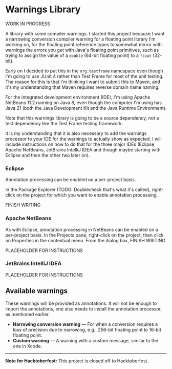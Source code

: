 # Warnings Library

WORK IN PROGRESS

A library with some compiler warnings. I started this project because I want a 
narrowing conversion compiler warning for a floating point library I'm working 
on, for the floating point reference types to somewhat mirror with warnings the 
errors you get with Java's floating point primitives, such as trying to assign 
the value of a `double` (64-bit floating point) to a `float` (32-bit).

Early on I decided to put this in the `org.testframe` namespace even though I'm 
going to use JUnit 4 rather than Test Frame for most of the unit testing. The 
reason for this is that I'm thinking I want to submit this to Maven, and it's my 
understanding that Maven requires reverse domain name naming.

For the integrated development environment (IDE), I'm using Apache NetBeans 11.2 
running on Java 8, even though the computer I'm using has Java 21 (both the Java 
Development Kit and the Java Runtime Environment).

Note that this warnings library is going to be a source dependency, not a test 
dependency like the Test Frame testing framework.

It is my understanding that it is also necessary to add the warnings processor 
to your IDE for the warnings to actually show as expected. I will include 
instructions on how to do that for the three major IDEs (Eclipse, Apache 
NetBeans, JetBrains IntelliJ IDEA and though maybe starting with Eclipse and 
then the other two later on).

### Eclipse

Annotation processing can be enabled on a per-project basis.

In the Package Explorer (TODO: Doublecheck that's what it's called), right-click 
on the project for which you want to enable annotation processing.

FINISH WRITING

### Apache NetBeans

As with Eclipse, annotation processing in NetBeans can be enabled on a 
per-project basis. In the Projects pane, right-click on the project, then click 
on Properties in the contextual menu. From the dialog box, FINISH WRITING

PLACEHOLDER FOR INSTRUCTIONS

### JetBrains IntelliJ IDEA

PLACEHOLDER FOR INSTRUCTIONS

## Available warnings

These warnings will be provided as annotations. It will not be enough to import 
the annotations, one also needs to install the annotation processor, as 
mentioned earlier.

* **Narrowing conversion warning** &mdash; For when a conversion requires a loss 
of precision due to narrowing, e.g., 256-bit floating point to 16-bit floating 
point.
* **Custom warning** &mdash; A warning with a custom message, similar to the one 
in Xcode.

----

**Note for Hacktoberfest:** This project is closed off to Hacktoberfest.
